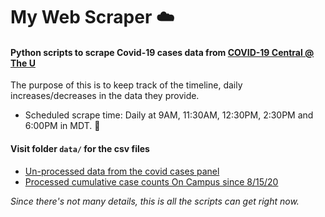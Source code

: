 # My Web Scraper :cloud:  
#### Python scripts to scrape Covid-19 cases data from [COVID-19 Central @ The U](https://coronavirus.utah.edu)   
The purpose of this is to keep track of the timeline, daily increases/decreases in the data they provide.  
 

* Scheduled scrape time: Daily at 9AM, 11:30AM, 12:30PM, 2:30PM and 6:00PM in MDT. :penguin:

#### Visit folder ```data/``` for the csv files  
* [Un-processed data from the covid cases panel](https://github.com/baohuy251210/Collector/blob/master/data/uofucovidinit_timeline.csv)  
* [Processed cumulative case counts On Campus since 8/15/20](https://github.com/baohuy251210/Collector/blob/master/data/cases_timeline.csv)  

*Since there's not many details, this is all the scripts can get right now.* 
